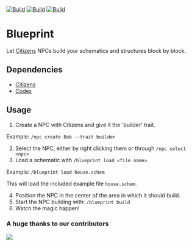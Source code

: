 [![Build](https://github.com/promcteam/blueprint/actions/workflows/maven.yml/badge.svg?branch=main)](https://s01.oss.sonatype.org/content/repositories/snapshots/com/promcteam/blueprint/)
[![Build](https://github.com/promcteam/blueprint/actions/workflows/release.yml/badge.svg?branch=main)](https://s01.oss.sonatype.org/content/repositories/snapshots/com/promcteam/blueprint/)
[![Build](https://github.com/promcteam/blueprint/actions/workflows/devbuild.yml/badge.svg?branch=dev)](https://s01.oss.sonatype.org/content/repositories/snapshots/com/promcteam/blueprint/1.0.0-R0.1-SNAPSHOT/)

# Blueprint

Let [Citizens](https://www.spigotmc.org/resources/citizens.13811/) NPCs build your schematics and structures block by
block.

## Dependencies

- [Citizens](https://www.spigotmc.org/resources/citizens.13811/)
- [Codex](https://www.spigotmc.org/resources/promccore.93608/)

## Usage

1) Create a NPC with Citizens and give it the 'builder' trait.

Example: `/npc create Bob --trait builder`

2) Select the NPC, either by right clicking them or through `/npc select <npc>`
3) Load a schematic with `/blueprint load <file name>`.

Example: `/blueprint load house.schem`

This will load the included example file `house.schem`.

4) Position the NPC in the center of the area in which it should build.
5) Start the NPC building with: `/blueprint build`
6) Watch the magic happen!

### A huge thanks to our contributors

<a href="https://github.com/promcteam/blueprint/graphs/contributors">
<img src="https://contrib.rocks/image?repo=promcteam/blueprint" />
</a>